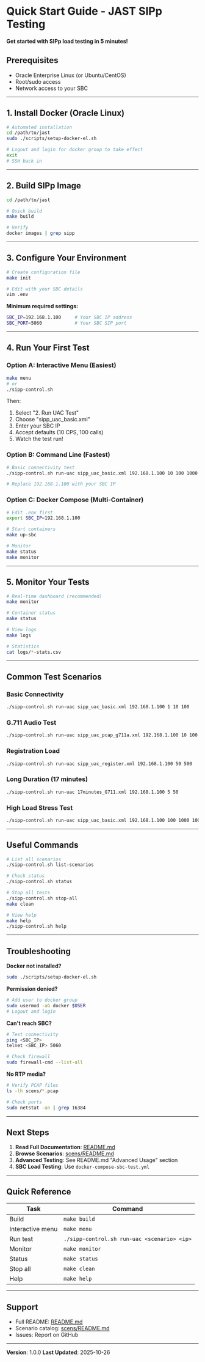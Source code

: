 # Quick Start Guide - JAST SIPp Testing

**Get started with SIPp load testing in 5 minutes!**

## Prerequisites

- Oracle Enterprise Linux (or Ubuntu/CentOS)
- Root/sudo access
- Network access to your SBC

---

## 1. Install Docker (Oracle Linux)

```bash
# Automated installation
cd /path/to/jast
sudo ./scripts/setup-docker-el.sh

# Logout and login for docker group to take effect
exit
# SSH back in
```

---

## 2. Build SIPp Image

```bash
cd /path/to/jast

# Quick build
make build

# Verify
docker images | grep sipp
```

---

## 3. Configure Your Environment

```bash
# Create configuration file
make init

# Edit with your SBC details
vim .env
```

**Minimum required settings:**
```bash
SBC_IP=192.168.1.100     # Your SBC IP address
SBC_PORT=5060            # Your SBC SIP port
```

---

## 4. Run Your First Test

### Option A: Interactive Menu (Easiest)

```bash
make menu
# or
./sipp-control.sh
```

Then:
1. Select "2. Run UAC Test"
2. Choose "sipp_uac_basic.xml"
3. Enter your SBC IP
4. Accept defaults (10 CPS, 100 calls)
5. Watch the test run!

### Option B: Command Line (Fastest)

```bash
# Basic connectivity test
./sipp-control.sh run-uac sipp_uac_basic.xml 192.168.1.100 10 100 1000

# Replace 192.168.1.100 with your SBC IP
```

### Option C: Docker Compose (Multi-Container)

```bash
# Edit .env first
export SBC_IP=192.168.1.100

# Start containers
make up-sbc

# Monitor
make status
make monitor
```

---

## 5. Monitor Your Tests

```bash
# Real-time dashboard (recommended)
make monitor

# Container status
make status

# View logs
make logs

# Statistics
cat logs/*-stats.csv
```

---

## Common Test Scenarios

### Basic Connectivity

```bash
./sipp-control.sh run-uac sipp_uac_basic.xml 192.168.1.100 1 10 100
```

### G.711 Audio Test

```bash
./sipp-control.sh run-uac sipp_uac_pcap_g711a.xml 192.168.1.100 10 100 1000
```

### Registration Load

```bash
./sipp-control.sh run-uac sipp_uac_register.xml 192.168.1.100 50 500
```

### Long Duration (17 minutes)

```bash
./sipp-control.sh run-uac 17minutes_G711.xml 192.168.1.100 5 50
```

### High Load Stress Test

```bash
./sipp-control.sh run-uac sipp_uac_basic.xml 192.168.1.100 100 1000 10000
```

---

## Useful Commands

```bash
# List all scenarios
./sipp-control.sh list-scenarios

# Check status
./sipp-control.sh status

# Stop all tests
./sipp-control.sh stop-all
make clean

# View help
make help
./sipp-control.sh help
```

---

## Troubleshooting

**Docker not installed?**
```bash
sudo ./scripts/setup-docker-el.sh
```

**Permission denied?**
```bash
# Add user to docker group
sudo usermod -aG docker $USER
# Logout and login
```

**Can't reach SBC?**
```bash
# Test connectivity
ping <SBC_IP>
telnet <SBC_IP> 5060

# Check firewall
sudo firewall-cmd --list-all
```

**No RTP media?**
```bash
# Verify PCAP files
ls -lh scens/*.pcap

# Check ports
sudo netstat -an | grep 16384
```

---

## Next Steps

1. **Read Full Documentation**: [README.md](README.md)
2. **Browse Scenarios**: [scens/README.md](scens/README.md)
3. **Advanced Testing**: See README.md "Advanced Usage" section
4. **SBC Load Testing**: Use `docker-compose-sbc-test.yml`

---

## Quick Reference

| Task | Command |
|------|---------|
| Build | `make build` |
| Interactive menu | `make menu` |
| Run test | `./sipp-control.sh run-uac <scenario> <ip>` |
| Monitor | `make monitor` |
| Status | `make status` |
| Stop all | `make clean` |
| Help | `make help` |

---

## Support

- Full README: [README.md](README.md)
- Scenario catalog: [scens/README.md](scens/README.md)
- Issues: Report on GitHub

---

**Version**: 1.0.0
**Last Updated**: 2025-10-26
